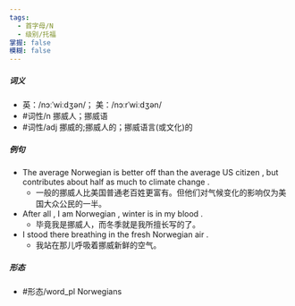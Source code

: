 ```yaml
---
tags:
  - 首字母/N
  - 级别/托福
掌握: false
模糊: false
---
```

##### 词义
- 英：/nɔːˈwiːdʒən/； 美：/nɔːrˈwiːdʒən/
- #词性/n  挪威人；挪威语
- #词性/adj  挪威的;挪威人的；挪威语言(或文化)的
##### 例句
- The average Norwegian is better off than the average US citizen , but contributes about half as much to climate change .
	- 一般的挪威人比美国普通老百姓更富有。但他们对气候变化的影响仅为美国大众公民的一半。
- After all , I am Norwegian , winter is in my blood .
	- 毕竟我是挪威人，而冬季就是我所擅长写的了。
- I stood there breathing in the fresh Norwegian air .
	- 我站在那儿呼吸着挪威新鲜的空气。
##### 形态
- #形态/word_pl Norwegians

